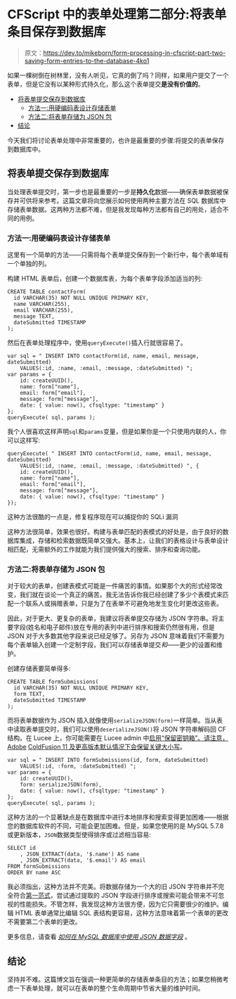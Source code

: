 # CFScript 中的表单处理第二部分:将表单条目保存到数据库

> 原文：<https://dev.to/mikeborn/form-processing-in-cfscript-part-two-saving-form-entries-to-the-database-4ko1>

如果一棵树倒在树林里，没有人听见，它真的倒了吗？同样，如果用户提交了一个表单，但是它没有以某种形式持久化，那么这个表单提交**是没有价值的**。

*   [将表单提交保存到数据库](#saving-form-submissions-to-the-database)
    *   [方法一:用硬编码表设计存储表单](#method-one-storing-the-form-with-a-hard-coded-table-design)
    *   [方法二:将表单存储为 JSON 包](#method-two-storing-a-form-as-a-json-packet)
*   [结论](#conclusion)

今天我们将讨论表单处理中非常重要的，也许是最重要的步骤:将提交的表单保存到数据库中。

## 将表单提交保存到数据库

当处理表单提交时，第一步也是最重要的一步是**持久化**数据——确保表单数据被保存并可供将来参考。这篇文章将向您展示如何使用两种主要方法在 SQL 数据库中存储表单数据。这两种方法都不难，但是我发现每种方法都有自己的用处，适合不同的用例。

### 方法一:用硬编码表设计存储表单

这里有一个简单的方法——只需将每个表单提交保存到一个新行中，每个表单域有一个单独的列。

构建 HTML 表单后，创建一个数据库表，为每个表单字段添加适当的列:

```
CREATE TABLE contactForm(
  id VARCHAR(35) NOT NULL UNIQUE PRIMARY KEY,
  name VARCHAR(255),
  email VARCHAR(255),
  message TEXT,
  dateSubmitted TIMESTAMP
); 
```

然后在表单处理程序中，使用`queryExecute()`插入行就很容易了。

```
var sql = " INSERT INTO contactForm(id, name, email, message, dateSubmitted)
    VALUES(:id, :name, :email, :message, :dateSubmitted) ";
var params = {
    id: createUUID(),
    name: form["name"],
    email: form["email"],
    message: form["message"],
    date: { value: now(), cfsqltype: "timestamp" }
};
queryExecute( sql, params ); 
```

我个人很喜欢这样声明`sql`和`params`变量，但是如果你是一个只使用内联的人，你可以这样写:

```
queryExecute( " INSERT INTO contactForm(id, name, email, message, dateSubmitted)
    VALUES(:id, :name, :email, :message, :dateSubmitted) ", {
    id: createUUID(),
    name: form["name"],
    email: form["email"],
    message: form["message"],
    date: { value: now(), cfsqltype: "timestamp" }
}); 
```

这种方法很酷的一点是，修复程序现在可以捕捉你的 SQLi 漏洞

这种方法很简单，效果也很好。构建与表单匹配的表模式的好处是，由于良好的数据库集成，存储和检索数据既简单又强大。基本上，让我们的表格设计与表单设计相匹配，无需额外的工作就能为我们提供强大的搜索、排序和查询功能。

### 方法二:将表单存储为 JSON 包

对于较大的表单，创建表模式可能是一件痛苦的事情。如果那个大的形式经常改变，我们就在谈论一个真正的痛苦。我无法告诉你我已经创建了多少个表模式来匹配一个联系人或捐赠表单，只是为了在表单不可避免地发生变化时更改这些表。

因此，对于更大、更复杂的表单，我建议将表单提交存储为 JSON 字符串。将主要字段(姓名和电子邮件)放在专用的表列中进行排序和搜索仍然很有用，但是 JSON 对于大多数其他字段来说已经足够了。另存为 JSON 意味着我们不需要为每个表单输入创建一个定制字段，我们可以存储表单提交*和*——更少的设置和维护。

创建存储表要简单得多:

```
CREATE TABLE formSubmissions(
  id VARCHAR(35) NOT NULL UNIQUE PRIMARY KEY,
  form TEXT,
  dateSubmitted TIMESTAMP
); 
```

而将表单数据作为 JSON 插入就像使用`serializeJSON(form)`一样简单。当从表中读取表单提交时，我们可以使用`deserializeJSON()`将 JSON 字符串解码回 CF 结构。在 Lucee 上，你可能需要在 Lucee admin 中[启用“保留密钥箱”。请注意，Adobe](https://www.bennadel.com/blog/3667-understanding-struct-key-casing-using-serializejson-in-lucee-5-3-2-77.htm) [ColdFusion 11 及更高版本默认情况下会保留关键大小写](https://coldfusion.adobe.com/2014/04/language-enhancements-in-coldfusion-splendor-improved-json-serialization/)。

```
var sql = " INSERT INTO formSubmissions(id, form, dateSubmitted)
    VALUES(:id, :form, :dateSubmitted) ";
var params = {
    id: createUUID(),
    form: serializeJSON(form),
    date: { value: now(), cfsqltype: "timestamp" }
};
queryExecute( sql, params ); 
```

这种方法的一个显著缺点是在数据库中进行本地排序和搜索变得更加困难——根据您的数据库软件的不同，可能会更加困难。但是，如果您使用的是 MySQL 5.7.8 或更新版本，`JSON`数据类型使得排序或过滤相当容易:

```
SELECT id
    , JSON_EXTRACT(data, '$.name') AS name
    , JSON_EXTRACT(data, '$.email') AS email 
FROM formSubmissions
ORDER BY name ASC 
```

我必须指出，这种方法并不完美。将数据存储为一个大的旧 JSON 字符串并不完全符合[第一范式](https://en.wikipedia.org/wiki/First_normal_form)，尝试通过提取的 JSON 字段进行排序或搜索可能会带来不可忽视的性能损失。不管怎样，我发现这种方法很方便，因为它只需要很少的维护。编辑 HTML 表单通常比编辑 SQL 表结构更容易，这种方法意味着第一个表单的更改不需要第二个表单的更改。

更多信息，请查看 *[如何在 MySQL 数据库中使用 JSON 数据字段](https://www.sitepoint.com/use-json-data-fields-mysql-databases/)* 。

## 结论

坚持并不难。这篇博文旨在强调一种更简单的存储表单条目的方法；如果您稍微考虑一下表单处理，就可以在表单的整个生命周期中节省大量的维护时间。